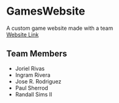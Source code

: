 # GamesWebsite
A custom game website made with a team  
[Website Link](http://mini-gameswebpage.xyz/)

## Team Members
- Joriel Rivas
- Ingram Rivera
- Jose R. Rodriguez
- Paul Sherrod
- Randall Sims II
